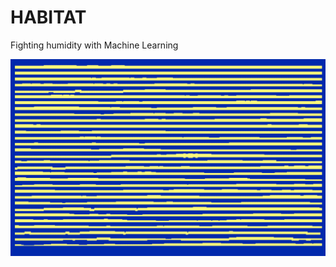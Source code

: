 # HABITAT

Fighting humidity with Machine Learning

![humidity sparkine](notebooks/img/humidity-sparkline.png)
